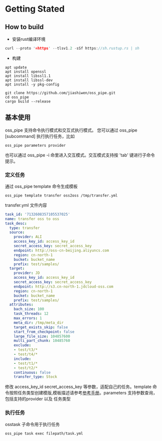 # Getting Stated

## How to build

* 安装rust编译环境

```rust
curl --proto '=https' --tlsv1.2 -sSf https://sh.rustup.rs | sh
```

* 构建

```shell
apt update
apt install openssl
apt install libssl1.1
apt install libssl-dev
apt install -y pkg-config
```

```shell
git clone https://github.com/jiashiwen/oss_pipe.git
cd oss_pipe
cargo build --release
```

## 基本使用

oss_pipe 支持命令执行模式和交互式执行模式。
您可以通过 oss_pipe [subcommand] 执行执行任务，比如

```shell
oss_pipe parameters provider
```

也可以通过 oss_pipe -i 命里进入交互模式。交互模式支持按 'tab' 键进行子命令提示。

### 定义任务

通过 oss_pipe template 命令生成模板

```shell
oss_pipe template transfer oss2oss /tmp/transfer.yml
```

transfer.yml 文件内容

```yml
task_id: '7132608357105537025'
name: transfer oss to oss
task_desc:
  type: transfer
  source:
    provider: ALI
    access_key_id: access_key_id
    secret_access_key: secret_access_key
    endpoint: http://oss-cn-beijing.aliyuncs.com
    region: cn-north-1
    bucket: bucket_name
    prefix: test/samples/
  target:
    provider: JD
    access_key_id: access_key_id
    secret_access_key: secret_access_key
    endpoint: http://s3.cn-north-1.jdcloud-oss.com
    region: cn-north-1
    bucket: bucket_name
    prefix: test/samples/
  attributes:
    bach_size: 100
    task_threads: 12
    max_errors: 1
    meta_dir: /tmp/meta_dir
    target_exists_skip: false
    start_from_checkpoint: false
    large_file_size: 104857600
    multi_part_chunk: 10485760
    exclude:
    - test/t3/*
    - test/t4/*
    include:
    - test/t1/*
    - test/t2/*
    continuous: false
    transfer_type: Stock
```

修改 access_key_id secret_access_key 等参数，适配自己的任务。template 命令按照任务类型创建模版,模板描述请参考[参考手册](reference_cn.md)。parameters 支持参数查询，包括支持的provider 以及 任务类型

### 执行任务

osstask 子命令用于执行任务

```shell
oss_pipe task exec filepath/task.yml
```
